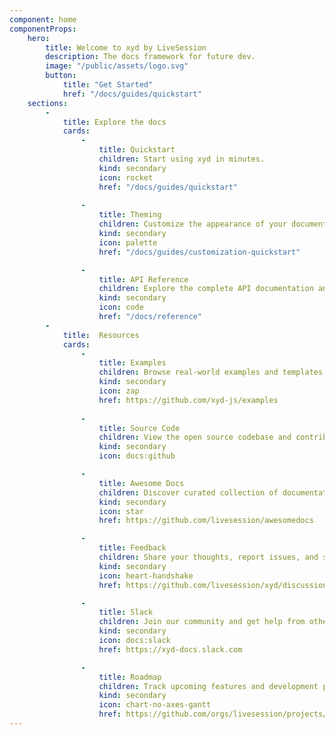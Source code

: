 ```yaml
---
component: home
componentProps:
    hero:
        title: Welcome to xyd by LiveSession
        description: The docs framework for future dev.
        image: "/public/assets/logo.svg"
        button: 
            title: "Get Started"
            href: "/docs/guides/quickstart"
    sections:
        - 
            title: Explore the docs
            cards:
                - 
                    title: Quickstart
                    children: Start using xyd in minutes.
                    kind: secondary
                    icon: rocket
                    href: "/docs/guides/quickstart"
                
                - 
                    title: Theming
                    children: Customize the appearance of your documentation.
                    kind: secondary
                    icon: palette
                    href: "/docs/guides/customization-quickstart"

                - 
                    title: API Reference
                    children: Explore the complete API documentation and component library.
                    kind: secondary
                    icon: code
                    href: "/docs/reference"
        - 
            title:  Resources
            cards:
                - 
                    title: Examples
                    children: Browse real-world examples and templates to kickstart your docs.
                    kind: secondary
                    icon: zap
                    href: https://github.com/xyd-js/examples
                
                - 
                    title: Source Code
                    children: View the open source codebase and contribute to the project.
                    kind: secondary
                    icon: docs:github

                - 
                    title: Awesome Docs
                    children: Discover curated collection of documentation built with xyd.
                    kind: secondary
                    icon: star
                    href: https://github.com/livesession/awesomedocs

                - 
                    title: Feedback
                    children: Share your thoughts, report issues, and suggest improvements.
                    kind: secondary
                    icon: heart-handshake
                    href: https://github.com/livesession/xyd/discussions

                - 
                    title: Slack
                    children: Join our community and get help from other developers.
                    kind: secondary
                    icon: docs:slack
                    href: https://xyd-docs.slack.com

                - 
                    title: Roadmap
                    children: Track upcoming features and development progress.
                    kind: secondary
                    icon: chart-no-axes-gantt
                    href: https://github.com/orgs/livesession/projects/4
---
```

